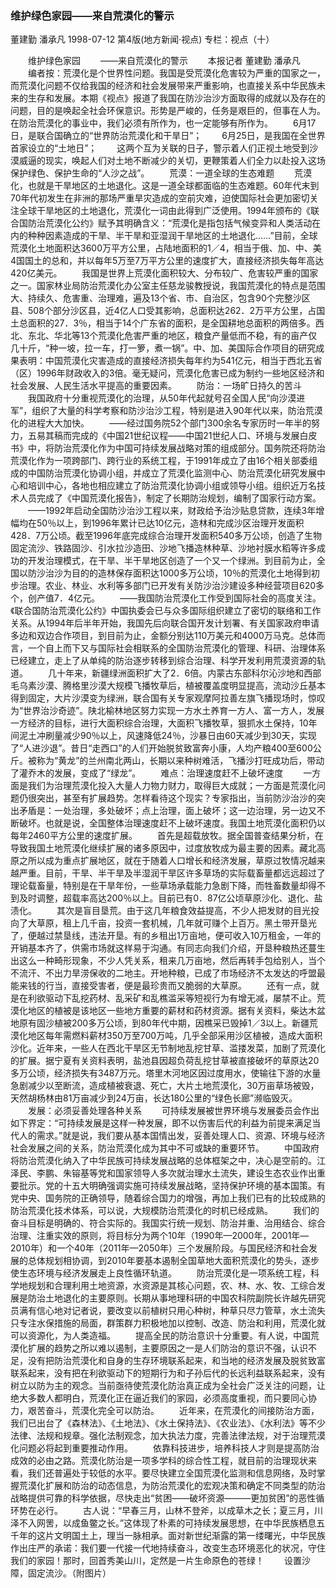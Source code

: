 ### 维护绿色家园——来自荒漠化的警示
董建勤  潘承凡
1998-07-12
第4版(地方新闻·视点)
专栏：视点（十）

　　维护绿色家园
　　——来自荒漠化的警示
　　本报记者  董建勤  潘承凡
　　编者按：荒漠化是个世界性问题。我国是受荒漠化危害较为严重的国家之一，而荒漠化问题不仅给我国的经济和社会发展带来严重影响，也直接关系中华民族未来的生存和发展。本期《视点》报道了我国在防沙治沙方面取得的成就以及存在的问题，目的是唤起全社会环保意识。形势是严峻的，任务是艰巨的，但事在人为。在防治荒漠化的事业中，我们必须有所作为，也一定能够有所作为。
　　6月17日，是联合国确立的“世界防治荒漠化和干旱日”；
　　6月25日，是我国在全世界首家设立的“土地日”；
　　这两个互为关联的日子，警示着人们正视土地受到沙漠威逼的现实，唤起人们对土地不断减少的关切，更鞭策着人们全力以赴投入这场保护绿色、保护生命的“人沙之战”。
　　荒漠：一道全球的生态难题
　　荒漠化，也就是干旱地区的土地退化。这是一道全球都面临的生态难题。60年代末到70年代初发生在非洲的那场严重旱灾造成的空前灾难，迫使国际社会更加密切关注全球干旱地区的土地退化，荒漠化一词由此得到广泛使用。1994年颁布的《联合国防治荒漠化公约》赋予其明确含义：“荒漠化是指包括气候变异和人类活动在内的种种因素造成的干旱、半干旱和亚湿润干旱地区的土地退化……”目前，全球荒漠化土地面积达3600万平方公里，占陆地面积的1／4，相当于俄、加、中、美4国国土的总和，并以每年5万至7万平方公里的速度扩大，直接经济损失每年高达420亿美元。
　　我国是世界上荒漠化面积较大、分布较广、危害较严重的国家之一。国家林业局防治荒漠化办公室主任慈龙骏教授说，我国荒漠化的特点是范围大、持续久、危害重、治理难，遍及13个省、市、自治区，包含90个完整沙区县、508个部分沙区县，近4亿人口受其影响，总面积达262．2万平方公里，占国土总面积的27．3％，相当于14个广东省的面积，是全国耕地总面积的两倍多。西北、东北、华北等13个荒漠化危害严重的地区，粮食产量低而不稳，有的亩产仅几十斤，“种一坡，拉一车，打一箩，煮一锅”。中、加、美国际合作项目的研究成果表明：中国荒漠化灾害造成的直接经济损失每年约为541亿元，相当于西北五省（区）1996年财政收入的3倍。毫无疑问，荒漠化危害已成为制约一些地区经济和社会发展、人民生活水平提高的重要因素。
　　防治：一场旷日持久的苦斗
　　我国政府十分重视荒漠化的治理，从50年代起就号召全国人民“向沙漠进军”，组织了大量的科学考察和防沙治沙工程，特别是进入90年代以来，防治荒漠化的进程大大加快。
　　——经过国务院52个部门300余名专家历时一年半的努力，五易其稿而完成的《中国21世纪议程——中国21世纪人口、环境与发展白皮书》中，将防治荒漠化作为中国可持续发展战略对策的组成部分。国务院还将防治荒漠化作为一项跨部门、跨行业的系统工程，于1991年成立了由16个相关部委组成的中国防治荒漠化协调小组，并成立了荒漠化监测中心、防治荒漠化研究发展中心和培训中心，各地也相应建立了防治荒漠化协调小组或领导小组。组织近万名技术人员完成了《中国荒漠化报告》，制定了长期防治规划，编制了国家行动方案。
　　——1992年启动全国防沙治沙工程以来，财政给予治沙贴息贷款，连续3年增幅均在50％以上，到1996年累计已达10亿元，造林和完成沙区治理开发面积428．7万公顷。截至1996年底完成综合治理开发面积540多万公顷，创造了生物固定流沙、铁路固沙、引水拉沙造田、沙地飞播造林种草、沙地衬膜水稻等许多成功的开发治理模式，在干旱、半干旱地区创造了一个又一个绿洲。到目前为止，全国以防沙治沙为目的的造林保存面积达1000多万公顷，10％的荒漠化土地得到初步治理。农业、林业、水利等多部门已开发有关防沙治沙建设多种经营项目620多个，创产值7．4亿元。
　　——我国防治荒漠化工作受到国际社会的高度关注。《联合国防治荒漠化公约》中国执委会已与众多国际组织建立了密切的联络和工作关系。从1994年后半年开始，我国先后向联合国开发计划署、有关国家政府申请多边和双边合作项目，到目前为止，金额分别达110万美元和4000万马克。总体而言，一个自上而下又与国际社会相联系的全国防治荒漠化的管理、科研、治理体系已经建立，走上了从单纯的防治逐步转移到综合治理、科学开发利用荒漠资源的轨道。
　　几十年来，新疆绿洲面积扩大了2．6倍。内蒙古东部科尔沁沙地和西部毛乌素沙漠、腾格里沙漠大规模飞播牧草后，植被覆盖度明显提高，流动沙丘基本得到固定，大片沙漠变为绿洲，联合国有关专家观摩阿拉善左旗飞播现场时，惊叹为“世界治沙奇迹”。陕北榆林地区努力实现一方水土养育一方人、富一方人，发展一方经济的目标，进行大面积综合治理，大面积飞播牧草，狠抓水土保持，10年间泥土冲刷量减少90％以上，风速降低24％，沙暴日由60天减少到30天，实现了“人进沙退”。昔日“走西口”的人们开始脱贫致富奔小康，人均产粮400至600公斤。被称为“黄龙”的兰州南北两山，长期以来种树难活，飞播沙打旺成功后，带动了灌乔木的发展，变成了“绿龙”。
　　难点：治理速度赶不上破坏速度
　　一方面是我们为治理荒漠化投入大量人力物力财力，取得巨大成就；一方面是荒漠化问题仍很突出，甚至有扩展趋势。怎样看待这个现实？专家指出，当前防沙治沙的突出矛盾是：一处治理，多处破坏；点上治理，面上破坏；这一边治理，另一边又不断破坏。也就是说，全国整体治理速度赶不上破坏速度。我国土地荒漠化面积仍以每年2460平方公里的速度扩展。
　　首先是超载放牧。据全国普查结果分析，在导致我国土地荒漠化继续扩展的诸多原因中，过度放牧成为最主要的因素。藏北高原之所以成为重点扩展地区，就在于随着人口增长和经济发展，草原过牧情况越来越严重。目前，干旱、半干旱及半湿润干旱区许多草场的实际载畜量都远远超过了理论载畜量，特别是在干旱年份，一些草场承载能力急剧下降，而牲畜数量却得不到及时调整，超载率高达200％以上。目前已有0．87亿公顷草原沙化、退化、盐渍化。
　　其次是盲目垦荒。由于这几年粮食效益提高，不少人把发财的目光投向了大草原，租上几千亩，投资一套机械，几年就可赚个上百万。黑土带开垦光了，便越过禁垦线，违法开垦。有的乡租出1万亩地，便可收入10万租金，一年的开销基本齐了，供需市场就这样易于沟通。有同志向我们介绍，开垦种粮热还蔓生出这么一种畸形现象，不少人凭关系，租来几万亩地，然后再转手包给别人，当个不流汗、不出力旱涝保收的二地主。开地种粮，已成了市场经济不太发达的呼盟最能来钱的行当，直接受害者，便是最珍贵而又脆弱的大草原。
　　还有一点，就是在利欲驱动下乱挖药材、乱采矿和乱樵滥采等短视行为有增无减，屡禁不止。荒漠化地区的植被是该地区一些地方重要的薪材和药材资源。据有关资料，柴达木盆地原有固沙植被200多万公顷，到80年代中期，因樵采已毁掉1／3以上。新疆荒漠化地区每年需燃料薪材350万至700万吨，几乎全部采用沙区植被，造成大面积沙化。近年来，一些人在西北干旱区无节制地乱挖甘草、滥搂发菜，加剧了荒漠化的扩展。据宁夏有关资料表明，盐池县因超负荷乱挖甘草被直接破坏的草原达20多万公顷，经济损失有3487万元。塔里木河地区因过度用水，使输往下游的水量急剧减少以至断流，造成植被衰退、死亡，大片土地荒漠化，30万亩草场被毁，天然胡杨林由81万亩减少到24万亩，长达180公里的“绿色长廊”濒临毁灭。
　　发展：必须妥善处理各种关系
　　可持续发展被世界环境与发展委员会作出如下界定：“可持续发展是这样一种发展，即不以伤害后代的利益为前提来满足当代人的需求。”就是说，我们要从基本国情出发，妥善处理人口、资源、环境与经济社会发展之间的关系，防治荒漠化成为其中不可或缺的重要环节。
　　中国政府将防治荒漠化纳入了中华民族可持续发展战略的总体框架之中，决心是空前的。江泽民、李鹏、朱镕基等党和国家领导人多次就治理水土流失，建设生态农业作出重要批示。党的十五大明确强调实施可持续发展战略，坚持保护环境的基本国策。有党中央、国务院的正确领导，随着综合国力的增强，再加上我们已有的比较成熟的防治荒漠化技术体系，可以说，大规模防治荒漠化的时机已经成熟。
　　我们的奋斗目标是明确的、符合实际的。我国实行统一规划、防治并重、治用结合、综合治理、注重实效的原则，将目标分为两个10年（1990年—2000年，2001年—2010年）和一个40年（2011年—2050年）三个发展阶段。与国民经济和社会发展的总体规划相协调，到2010年要基本遏制全国草地大面积荒漠化的势头，逐步使生态环境与经济发展走上良性循环轨道。
　　防治荒漠化是一项系统工程，科学地规划和合理利用土地资源，水资源是其核心问题，农、林、水、牧、工综合发展是防治土地退化的主要原则。长期从事地理科研的中国农科院副院长许越先研究员满有信心地对记者说，要改变以前植树只用心种树，种草只尽力管草，水土流失只专注水保措施的局面，群策群力积极地加以控制、改造、防治和利用，荒漠化就可以资源化，为人类造福。
　　提高全民的防治意识十分重要。有人说，中国荒漠化扩展的趋势之所以难以遏制，主要原因之一是人们防治的意识不强，认识不足，没有把防治荒漠化和自身的生存环境联系起来，和当地的经济发展及脱贫致富联系起来，没有把在利欲驱动下的短期行为和子孙后代的长远利益联系起来，没有树立以防为主的观念。当前亟待使荒漠化防治真正成为全社会广泛关注的问题，让绝大多数人都明白，荒漠化正在逼近我们的家园，必须高度重视，而只要同心协力，艰苦奋斗，荒漠化完全可以防治。
　　近年来，在荒漠化的间接防治方面，我们已出台了《森林法》、《土地法》、《水土保持法》、《农业法》、《水利法》等不少法律、法规和规章。强化法制观念，加大执法力度，完善法律法规，对于治理荒漠化问题必将起到重要推动作用。
　　依靠科技进步，培养科技人才则是提高防治成效的必由之路。荒漠化防治是一项多学科的综合性工程，就目前的治理现状来看，我们还普遍处于较低的水平。要尽快建立全国荒漠化监测和信息网络，及时掌握荒漠化扩展和防治的动态信息，为防治荒漠化的宏观决策和确定不同类型的防治战略提供可靠的科学依据，尽快走出“贫困——破坏资源———更加贫困”的恶性循环势在必行。
　　古人说：“早春三月，山林不登斧，以成草木之长；夏三月，川泽不入网罟，以成鱼鳖之长。”这体现了朴素的可持续发展思想，在中华民族栖息五千年的这片文明国土上，理当一脉相承。面对新世纪渐露的第一缕曙光，中华民族作出庄严的承诺：我们要一代接一代地持续奋斗，改变生态环境恶化的状况，守住我们的家园！那时，回首秀美山川，定然是一片生命原色的苍绿！
　　设置沙障，固定流沙。（附图片）
